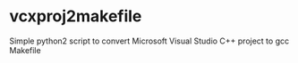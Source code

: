 # vcxproj2makefile
Simple python2 script to convert Microsoft Visual Studio C++ project to gcc Makefile
